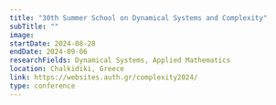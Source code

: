 ```yaml
---
title: "30th Summer School on Dynamical Systems and Complexity"
subTitle: ""
image:
startDate: 2024-08-28
endDate: 2024-09-06
researchFields: Dynamical Systems, Applied Mathematics
location: Chalkidiki, Greece
link: https://websites.auth.gr/complexity2024/
type: conference
---
```

